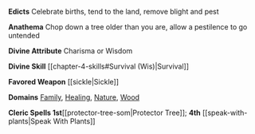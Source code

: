 **Edicts** Celebrate births, tend to the land, remove blight and pest

**Anathema** Chop down a tree older than you are, allow a pestilence to go untended

**Divine Attribute** Charisma or Wisdom

**Divine Skill** [[chapter-4-skills#Survival (Wis)|Survival]]

**Favored Weapon** [[sickle|Sickle]]

**Domains** [Family](https://2e.aonprd.com/Domains.aspx?ID=11), [Healing](https://2e.aonprd.com/Domains.aspx?ID=15), [Nature](https://2e.aonprd.com/Domains.aspx?ID=22), [Wood](https://2e.aonprd.com/Domains.aspx?ID=63)

**Cleric Spells 1st**[[protector-tree-som|Protector Tree]]; **4th** [[speak-with-plants|Speak With Plants]]